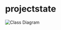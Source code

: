 # projectstate

![Class Diagram](http://www.plantuml.com/plantuml/proxy?src=https://raw.githubusercontent.com/jangala-dev/projectstate/master/UML/test01.puml)